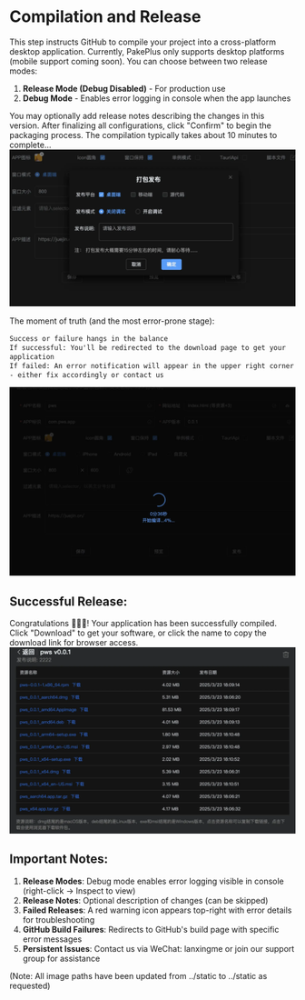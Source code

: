 # Compilation and Release

This step instructs GitHub to compile your project into a cross-platform desktop application. Currently, PakePlus only supports desktop platforms (mobile support coming soon). You can choose between two release modes:

1. **Release Mode (Debug Disabled)** - For production use
2. **Debug Mode** - Enables error logging in console when the app launches

You may optionally add release notes describing the changes in this version. After finalizing all configurations, click "Confirm" to begin the packaging process. The compilation typically takes about 10 minutes to complete...
![](../static/imgs/publish1.webp)

The moment of truth (and the most error-prone stage):

```
Success or failure hangs in the balance
If successful: You'll be redirected to the download page to get your application
If failed: An error notification will appear in the upper right corner - either fix accordingly or contact us
```

![](../static/imgs/building1.webp)

## Successful Release:

Congratulations 🎉🎉🎉! Your application has been successfully compiled. Click "Download" to get your software, or click the name to copy the download link for browser access.
![](../static/imgs/publish2.webp)

## Important Notes:

1. **Release Modes**: Debug mode enables error logging visible in console (right-click → Inspect to view)
2. **Release Notes**: Optional description of changes (can be skipped)
3. **Failed Releases**: A red warning icon appears top-right with error details for troubleshooting
4. **GitHub Build Failures**: Redirects to GitHub's build page with specific error messages
5. **Persistent Issues**: Contact us via WeChat: lanxingme or join our support group for assistance

(Note: All image paths have been updated from ../static to ../static as requested)
